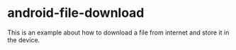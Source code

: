 # android-file-download
This is an example about how to download a file from internet and store it in the device.
